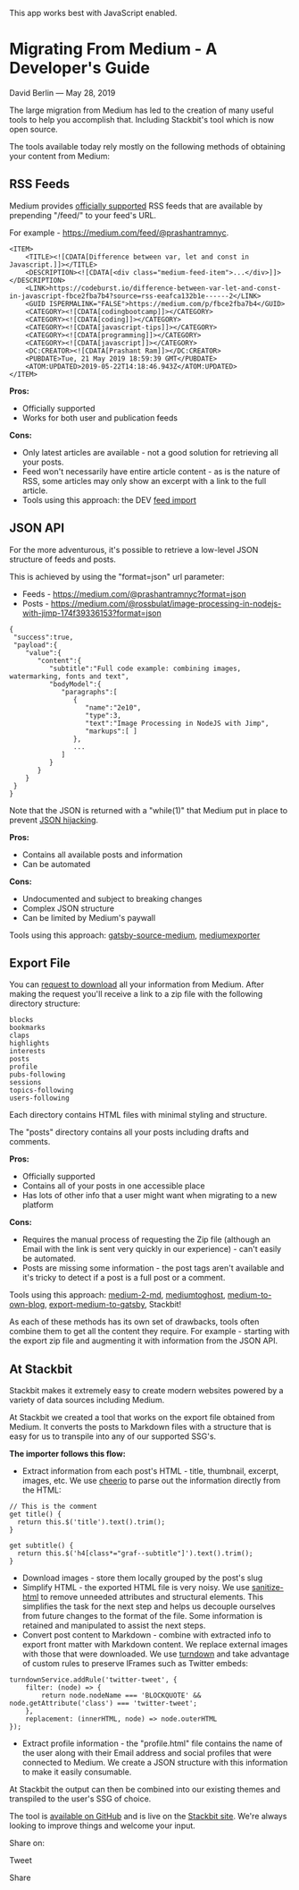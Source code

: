 This app works best with JavaScript enabled.







Migrating From Medium - A Developer's Guide
===========================================

David Berlin — May 28, 2019

The large migration from Medium has led to the creation of many useful tools to help you accomplish that. Including Stackbit's tool which is now open source.

The tools available today rely mostly on the following methods of obtaining your content from Medium:

RSS Feeds
---------

Medium provides [officially supported](https://help.medium.com/hc/en-us/articles/214874118-RSS-feeds) RSS feeds that are available by prepending "/feed/" to your feed's URL.

For example - <https://medium.com/feed/@prashantramnyc>.

    <ITEM>
        <TITLE><![CDATA[Difference between var, let and const in Javascript.]]></TITLE>
        <DESCRIPTION><![CDATA[<div class="medium-feed-item">...</div>]]></DESCRIPTION>
        <LINK>https://codeburst.io/difference-between-var-let-and-const-in-javascript-fbce2fba7b4?source=rss-eeafca132b1e------2</LINK>
        <GUID ISPERMALINK="FALSE">https://medium.com/p/fbce2fba7b4</GUID>
        <CATEGORY><![CDATA[codingbootcamp]]></CATEGORY>
        <CATEGORY><![CDATA[coding]]></CATEGORY>
        <CATEGORY><![CDATA[javascript-tips]]></CATEGORY>
        <CATEGORY><![CDATA[programming]]></CATEGORY>
        <CATEGORY><![CDATA[javascript]]></CATEGORY>
        <DC:CREATOR><![CDATA[Prashant Ram]]></DC:CREATOR>
        <PUBDATE>Tue, 21 May 2019 18:59:39 GMT</PUBDATE>
        <ATOM:UPDATED>2019-05-22T14:18:46.943Z</ATOM:UPDATED>
    </ITEM>

**Pros:**

-   Officially supported
-   Works for both user and publication feeds

**Cons:**

-   Only latest articles are available - not a good solution for retrieving all your posts.
-   Feed won't necessarily have entire article content - as is the nature of RSS, some articles may only show an excerpt with a link to the full article.
-   Tools using this approach: the DEV [feed import](https://dev.to/settings/publishing-from-rss)

JSON API
--------

For the more adventurous, it's possible to retrieve a low-level JSON structure of feeds and posts.

This is achieved by using the "format=json" url parameter:

-   Feeds - <https://medium.com/@prashantramnyc?format=json>
-   Posts - <https://medium.com/@rossbulat/image-processing-in-nodejs-with-jimp-174f39336153?format=json>

<!-- -->

    {
     "success":true,
     "payload":{
        "value":{
           "content":{
              "subtitle":"Full code example: combining images, watermarking, fonts and text",
              "bodyModel":{
                 "paragraphs":[
                    {
                       "name":"2e10",
                       "type":3,
                       "text":"Image Processing in NodeJS with Jimp",
                       "markups":[ ]
                    },
                    ...
                 ]
              }
           }
        }
     }
    }

Note that the JSON is returned with a "while(1)" that Medium put in place to prevent [JSON hijacking](https://haacked.com/archive/2009/06/25/json-hijacking.aspx/).

**Pros:**

-   Contains all available posts and information
-   Can be automated

**Cons:**

-   Undocumented and subject to breaking changes
-   Complex JSON structure
-   Can be limited by Medium's paywall

Tools using this approach: [gatsby-source-medium](https://github.com/gatsbyjs/gatsby/tree/master/packages/gatsby-source-medium), [mediumexporter](https://github.com/xdamman/mediumexporter)

Export File
-----------

You can [request to download](https://medium.com/me/export) all your information from Medium. After making the request you'll receive a link to a zip file with the following directory structure:

    blocks
    bookmarks
    claps
    highlights
    interests
    posts
    profile
    pubs-following
    sessions
    topics-following
    users-following

Each directory contains HTML files with minimal styling and structure.

The "posts" directory contains all your posts including drafts and comments.

**Pros:**

-   Officially supported
-   Contains all of your posts in one accessible place
-   Has lots of other info that a user might want when migrating to a new platform

**Cons:**

-   Requires the manual process of requesting the Zip file (although an Email with the link is sent very quickly in our experience) - can't easily be automated.
-   Posts are missing some information - the post tags aren't available and it's tricky to detect if a post is a full post or a comment.

Tools using this approach: [medium-2-md](https://github.com/gautamdhameja/medium-2-md), [mediumtoghost](https://github.com/ageitgey/medium_to_ghost), [medium-to-own-blog](https://github.com/mathieudutour/medium-to-own-blog), [export-medium-to-gatsby](https://github.com/jamischarles/export-medium-to-gatsby), Stackbit!

As each of these methods has its own set of drawbacks, tools often combine them to get all the content they require. For example - starting with the export zip file and augmenting it with information from the JSON API.

At Stackbit
-----------

Stackbit makes it extremely easy to create modern websites powered by a variety of data sources including Medium.

At Stackbit we created a tool that works on the export file obtained from Medium. It converts the posts to Markdown files with a structure that is easy for us to transpile into any of our supported SSG's.

**The importer follows this flow:**

-   Extract information from each post's HTML - title, thumbnail, excerpt, images, etc. We use [cheerio](https://github.com/cheeriojs/cheerio) to parse out the information directly from the HTML:

<!-- -->

    // This is the comment
    get title() {
      return this.$('title').text().trim();
    }

    get subtitle() {
      return this.$('h4[class*="graf--subtitle"]').text().trim();
    }

-   Download images - store them locally grouped by the post's slug
-   Simplify HTML - the exported HTML file is very noisy. We use [sanitize-html](https://github.com/apostrophecms/sanitize-html) to remove unneeded attributes and structural elements. This simplifies the task for the next step and helps us decouple ourselves from future changes to the format of the file. Some information is retained and manipulated to assist the next steps.
-   Convert post content to Markdown - combine with extracted info to export front matter with Markdown content. We replace external images with those that were downloaded. We use [turndown](https://github.com/domchristie/turndown) and take advantage of custom rules to preserve IFrames such as Twitter embeds:

<!-- -->

    turndownService.addRule('twitter-tweet', {
        filter: (node) => {
            return node.nodeName === 'BLOCKQUOTE' && node.getAttribute('class') === 'twitter-tweet';
        },
        replacement: (innerHTML, node) => node.outerHTML
    });

-   Extract profile information - the "profile.html" file contains the name of the user along with their Email address and social profiles that were connected to Medium. We create a JSON structure with this information to make it easily consumable.

At Stackbit the output can then be combined into our existing themes and transpiled to the user's SSG of choice.

The tool is [available on GitHub](https://github.com/stackbithq/stackbit-medium-importer) and is live on the [Stackbit site](https://www.stackbit.com/medium). We're always looking to improve things and welcome your input.

<span class="post-share-title">Share on:</span>

Tweet

Share













<!-- -->



<!-- -->








